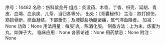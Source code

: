 序号：14482
名称：伤科紫金丹
组成：炙没药、木香、丁香、枳壳、延胡、青皮、血竭、血余炭、儿茶、当归各等分。
出处：《青囊秘传》
主治：跌打损伤，筋损骨断，瘀血凝结，下部重伤；及腰脚胁肋腿诸痛，属气滞血阻者。
加减：None
功效：None
用法用量：每服1丸，陈酒化服。
制备方法：上为未，炼蜜为丸，如弹子大。
临床应用：None
各家论述：None
用药禁忌：None
附注：None
